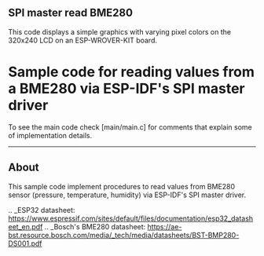 ## SPI master read BME280

This code displays a simple graphics with varying pixel colors on the 320x240 LCD on an ESP-WROVER-KIT board.


Sample code for reading values from a BME280 via ESP-IDF's SPI master driver
====================

To see the main code check [main/main.c] for comments that explain some of implementation details.


----------
About
----------

This sample code implement procedures to read values from BME280 sensor (pressure, temperature, humidity) via ESP-IDF's SPI master driver. 

.. _ESP32 datasheet: https://www.espressif.com/sites/default/files/documentation/esp32_datasheet_en.pdf
.. _Bosch's BME280 datasheet: https://ae-bst.resource.bosch.com/media/_tech/media/datasheets/BST-BMP280-DS001.pdf